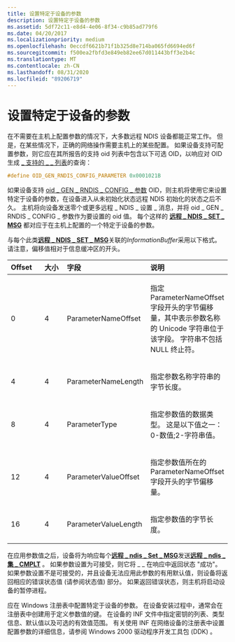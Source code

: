 ```yaml
---
title: 设置特定于设备的参数
description: 设置特定于设备的参数
ms.assetid: 5df72c11-e8d4-4e06-8f34-c9b85ad779f6
ms.date: 04/20/2017
ms.localizationpriority: medium
ms.openlocfilehash: 0eccdf6621b71f1b325d8e714ba065fd6694ed6f
ms.sourcegitcommit: f500ea2fbfd3e849eb82ee67d011443bff3e2b4c
ms.translationtype: MT
ms.contentlocale: zh-CN
ms.lasthandoff: 08/31/2020
ms.locfileid: "89206719"
---
```

# <a name="setting-device-specific-parameters"></a>设置特定于设备的参数





在不需要在主机上配置参数的情况下，大多数远程 NDIS 设备都能正常工作。 但是，在某些情况下，正确的网络操作需要主机上的某些配置。 如果设备支持可配置参数，则它应在其所报告的支持 oid 列表中包含以下可选 OID，以响应对 OID 生成 [ \_ 支持的 \_ \_ 列表](./oid-gen-supported-list.md)的查询：

```C++
#define OID_GEN_RNDIS_CONFIG_PARAMETER 0x0001021B
```

如果设备支持 [oid \_ GEN \_ RNDIS \_ CONFIG \_ 参数](./oid-gen-rndis-config-parameter.md) OID，则主机将使用它来设置特定于设备的参数，在设备进入从未初始化状态远程 NDIS 初始化的状态之后不久。 主机将向设备发送零个或更多远程 \_ NDIS \_ 设置 \_ 消息，并将 oid \_ GEN \_ RNDIS \_ CONFIG \_ 参数作为要设置的 oid 值。 每个这样的 [**远程 \_ NDIS \_ SET \_ MSG**](/previous-versions/ff570654(v=vs.85)) 都对应于在主机上配置的一个特定于设备的参数。

与每个此类[**远程 \_ NDIS \_ SET \_ MSG**](/previous-versions/ff570654(v=vs.85))关联的*InformationBuffer*采用以下格式。 请注意，偏移值相对于信息缓冲区的开头。

<table>
<colgroup>
<col width="25%" />
<col width="25%" />
<col width="25%" />
<col width="25%" />
</colgroup>
<thead>
<tr class="header">
<th align="left">Offset</th>
<th align="left">大小</th>
<th align="left">字段</th>
<th align="left">说明</th>
</tr>
</thead>
<tbody>
<tr class="odd">
<td align="left"><p>0</p></td>
<td align="left"><p>4</p></td>
<td align="left"><p>ParameterNameOffset</p></td>
<td align="left"><p>指定 ParameterNameOffset 字段开头的字节偏移量，其中表示参数名称的 Unicode 字符串位于该字段。 字符串不包括 NULL 终止符。</p></td>
</tr>
<tr class="even">
<td align="left"><p>4</p></td>
<td align="left"><p>4</p></td>
<td align="left"><p>ParameterNameLength</p></td>
<td align="left"><p>指定参数名称字符串的字节长度。</p></td>
</tr>
<tr class="odd">
<td align="left"><p>8</p></td>
<td align="left"><p>4</p></td>
<td align="left"><p>ParameterType</p></td>
<td align="left"><p>指定参数值的数据类型。 这是以下值之一： 0-数值;2-字符串值。</p></td>
</tr>
<tr class="even">
<td align="left"><p>12</p></td>
<td align="left"><p>4</p></td>
<td align="left"><p>ParameterValueOffset</p></td>
<td align="left"><p>指定参数值所在的 ParameterNameOffset 字段开头的字节偏移量。</p></td>
</tr>
<tr class="odd">
<td align="left"><p>16</p></td>
<td align="left"><p>4</p></td>
<td align="left"><p>ParameterValueLength</p></td>
<td align="left"><p>指定参数值的字节长度。</p></td>
</tr>
</tbody>
</table>

 

在应用参数值之后，设备将为响应每个[**远程 \_ ndis \_ Set \_ MSG**](/previous-versions/ff570654(v=vs.85))发送[**远程 \_ ndis \_ 集 \_ CMPLT**](/previous-versions/ff570651(v=vs.85)) 。 如果参数设置为可接受，则它将 \_ \_ 在响应中返回状态 "成功"。 如果参数设置不是可接受的，并且设备无法应用此参数的有用默认值，则设备将返回相应的错误状态值 (请参阅状态值) 部分。 如果返回错误状态，则主机将启动设备的暂停进程。

应在 Windows 注册表中配置特定于设备的参数。 在设备安装过程中，通常会在注册表中创建用于定义参数值的键。 在设备的 INF 文件中指定密钥的列表、类型信息、默认值以及可选的有效值范围。 有关使用 INF 在网络设备的注册表中设置配置参数的详细信息，请参阅 Windows 2000 驱动程序开发工具包 (DDK) 。

 

